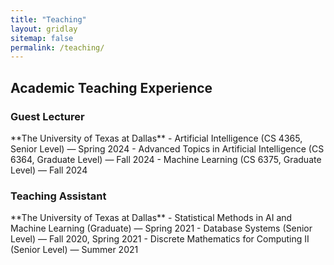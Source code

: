```yaml
---
title: "Teaching"
layout: gridlay
sitemap: false
permalink: /teaching/
---
```


<link rel="stylesheet" href="{{ '/assets/css/responsive.css' | relative_url }}">

## Academic Teaching Experience

<div class="jumbotron">
<link rel="stylesheet" href="{{ '/assets/css/responsive.css' | relative_url }}">

### Guest Lecturer
<div class="research-area">
**The University of Texas at Dallas**
- Artificial Intelligence (CS 4365, Senior Level) &mdash; Spring 2024
- Advanced Topics in Artificial Intelligence (CS 6364, Graduate Level) &mdash; Fall 2024
- Machine Learning (CS 6375, Graduate Level) &mdash; Fall 2024
</div>

### Teaching Assistant
<div class="research-area">
**The University of Texas at Dallas**
- Statistical Methods in AI and Machine Learning (Graduate) &mdash; Spring 2021
- Database Systems (Senior Level) &mdash; Fall 2020, Spring 2021
- Discrete Mathematics for Computing II (Senior Level) &mdash; Summer 2021
</div>

[//]: # (### Previous Experience)
[//]: # (* Lecturer &#40;Teaching Fellow&#41;, University of Illinois at Urbana--Champaign)
[//]: # (    * Fundamentals of Fluid Dynamics &#40;Junior Level&#41;--2015)

</div>

